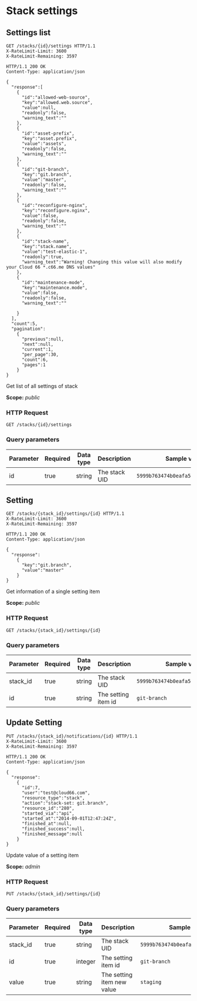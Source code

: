 # Stack settings

## Settings list

```http
GET /stacks/{id}/settings HTTP/1.1
X-RateLimit-Limit: 3600
X-RateLimit-Remaining: 3597
```

```http
HTTP/1.1 200 OK
Content-Type: application/json

{
  "response":[
    {
      "id":"allowed-web-source",
      "key":"allowed.web.source",
      "value":null,
      "readonly":false,
      "warning_text":""
    },
    {
      "id":"asset-prefix",
      "key":"asset.prefix",
      "value":"assets",
      "readonly":false,
      "warning_text":""
    },
    {
      "id":"git-branch",
      "key":"git.branch",
      "value":"master",
      "readonly":false,
      "warning_text":""
    },
    {
      "id":"reconfigure-nginx",
      "key":"reconfigure.nginx",
      "value":false,
      "readonly":false,
      "warning_text":""
    },
    {
      "id":"stack-name",
      "key":"stack.name",
      "value":"test-elastic-1",
      "readonly":true,
      "warning_text":"Warning! Changing this value will also modify your Cloud 66 *.c66.me DNS values"
    },
    {
      "id":"maintenance-mode",
      "key":"maintenance.mode",
      "value":false,
      "readonly":false,
      "warning_text":""

    }
  ],
  "count":5,
  "pagination":
    {
      "previous":null,
      "next":null,
      "current":1,
      "per_page":30,
      "count":6,
      "pages":1
    }
}
```

Get list of all settings of stack

<aside class="notice">
<b>Scope:</b> <i>public</i>
</aside>

### HTTP Request

`GET /stacks/{id}/settings`

### Query parameters

Parameter | Required | Data type | Description |  Sample value
--------- | ------- | ------- |----------- |  -------
id | true | string | The stack UID | `5999b763474b0eafa5fafb64bff0ba80`

## Setting

```http
GET /stacks/{stack_id}/settings/{id} HTTP/1.1
X-RateLimit-Limit: 3600
X-RateLimit-Remaining: 3597
```

```http
HTTP/1.1 200 OK
Content-Type: application/json

{
  "response":
    {
      "key":"git.branch",
      "value":"master"
    }
}
```

Get information of a single setting item

<aside class="notice">
<b>Scope:</b> <i>public</i>
</aside>

### HTTP Request

`GET /stacks/{stack_id}/settings/{id}`

### Query parameters

Parameter | Required | Data type | Description |  Sample value
--------- | ------- | ------- |----------- |  -------
stack_id | true | string | The stack UID | `5999b763474b0eafa5fafb64bff0ba80`
id | true | string | The setting item id | `git-branch`

## Update Setting

```http
PUT /stacks/{stack_id}/notifications/{id} HTTP/1.1
X-RateLimit-Limit: 3600
X-RateLimit-Remaining: 3597
```

```http
HTTP/1.1 200 OK
Content-Type: application/json

{
  "response":
    {
      "id":7,
      "user":"test@cloud66.com",
      "resource_type":"stack",
      "action":"stack-set: git.branch",
      "resource_id":"280",
      "started_via":"api",
      "started_at":"2014-09-01T12:47:24Z",
      "finished_at":null,
      "finished_success":null,
      "finished_message":null
    }
}
```

Update value of a setting item

<aside class="notice">
<b>Scope:</b> <i>admin</i>
</aside>

### HTTP Request

`PUT /stacks/{stack_id}/settings/{id}`

### Query parameters

Parameter | Required | Data type | Description |  Sample value
--------- | ------- | ------- |----------- |  -------
stack_id | true | string | The stack UID | `5999b763474b0eafa5fafb64bff0ba80`
id | true | integer | The setting item id | `git-branch`
value | true | string | The setting item new value | `staging`
